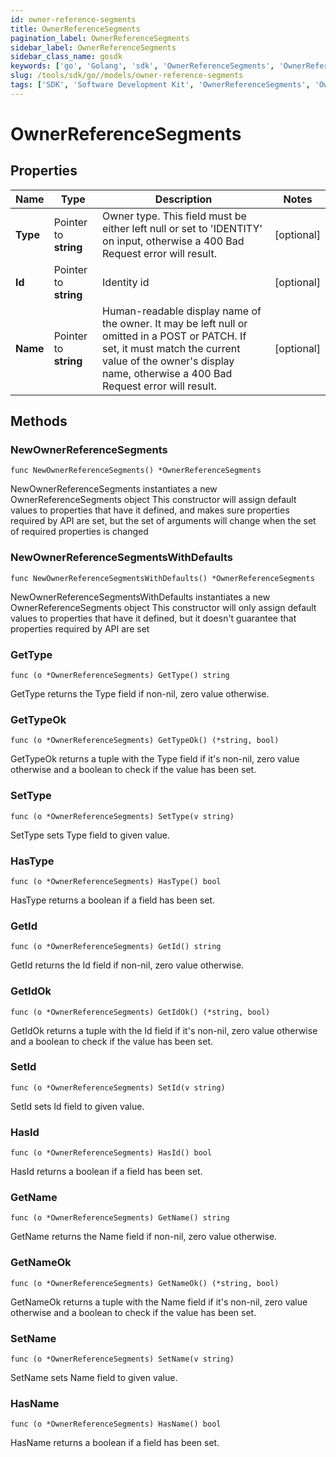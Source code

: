 ```yaml
---
id: owner-reference-segments
title: OwnerReferenceSegments
pagination_label: OwnerReferenceSegments
sidebar_label: OwnerReferenceSegments
sidebar_class_name: gosdk
keywords: ['go', 'Golang', 'sdk', 'OwnerReferenceSegments', 'OwnerReferenceSegments'] 
slug: /tools/sdk/go//models/owner-reference-segments
tags: ['SDK', 'Software Development Kit', 'OwnerReferenceSegments', 'OwnerReferenceSegments']
---
```


# OwnerReferenceSegments

## Properties

Name | Type | Description | Notes
------------ | ------------- | ------------- | -------------
**Type** | Pointer to **string** | Owner type. This field must be either left null or set to 'IDENTITY' on input, otherwise a 400 Bad Request error will result. | [optional] 
**Id** | Pointer to **string** | Identity id | [optional] 
**Name** | Pointer to **string** | Human-readable display name of the owner. It may be left null or omitted in a POST or PATCH. If set, it must match the current value of the owner's display name, otherwise a 400 Bad Request error will result. | [optional] 

## Methods

### NewOwnerReferenceSegments

`func NewOwnerReferenceSegments() *OwnerReferenceSegments`

NewOwnerReferenceSegments instantiates a new OwnerReferenceSegments object
This constructor will assign default values to properties that have it defined,
and makes sure properties required by API are set, but the set of arguments
will change when the set of required properties is changed

### NewOwnerReferenceSegmentsWithDefaults

`func NewOwnerReferenceSegmentsWithDefaults() *OwnerReferenceSegments`

NewOwnerReferenceSegmentsWithDefaults instantiates a new OwnerReferenceSegments object
This constructor will only assign default values to properties that have it defined,
but it doesn't guarantee that properties required by API are set

### GetType

`func (o *OwnerReferenceSegments) GetType() string`

GetType returns the Type field if non-nil, zero value otherwise.

### GetTypeOk

`func (o *OwnerReferenceSegments) GetTypeOk() (*string, bool)`

GetTypeOk returns a tuple with the Type field if it's non-nil, zero value otherwise
and a boolean to check if the value has been set.

### SetType

`func (o *OwnerReferenceSegments) SetType(v string)`

SetType sets Type field to given value.

### HasType

`func (o *OwnerReferenceSegments) HasType() bool`

HasType returns a boolean if a field has been set.

### GetId

`func (o *OwnerReferenceSegments) GetId() string`

GetId returns the Id field if non-nil, zero value otherwise.

### GetIdOk

`func (o *OwnerReferenceSegments) GetIdOk() (*string, bool)`

GetIdOk returns a tuple with the Id field if it's non-nil, zero value otherwise
and a boolean to check if the value has been set.

### SetId

`func (o *OwnerReferenceSegments) SetId(v string)`

SetId sets Id field to given value.

### HasId

`func (o *OwnerReferenceSegments) HasId() bool`

HasId returns a boolean if a field has been set.

### GetName

`func (o *OwnerReferenceSegments) GetName() string`

GetName returns the Name field if non-nil, zero value otherwise.

### GetNameOk

`func (o *OwnerReferenceSegments) GetNameOk() (*string, bool)`

GetNameOk returns a tuple with the Name field if it's non-nil, zero value otherwise
and a boolean to check if the value has been set.

### SetName

`func (o *OwnerReferenceSegments) SetName(v string)`

SetName sets Name field to given value.

### HasName

`func (o *OwnerReferenceSegments) HasName() bool`

HasName returns a boolean if a field has been set.


